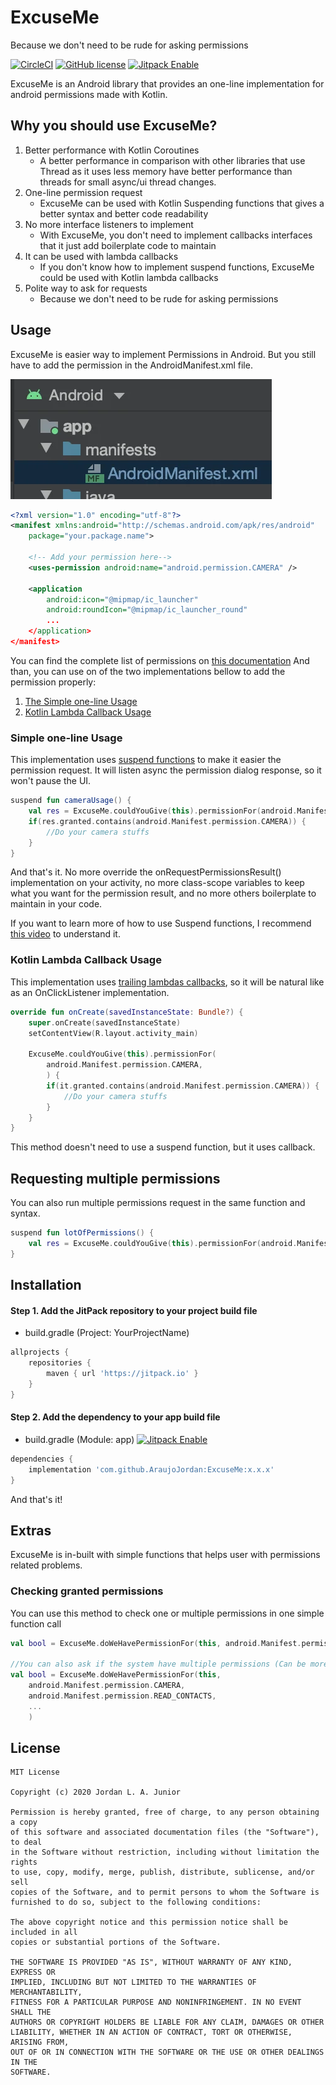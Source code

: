 # ExcuseMe
Because we don't need to be rude for asking permissions

[![CircleCI](https://circleci.com/gh/AraujoJordan/ExcuseMe.svg?style=shield)](https://circleci.com/gh/AraujoJordan/ExcuseMe)
[![GitHub license](https://img.shields.io/github/license/Naereen/StrapDown.js.svg)](https://github.com/AraujoJordan/ExcuseMe/LICENSE)
[![Jitpack Enable](https://jitpack.io/v/AraujoJordan/ExcuseMe.svg)](https://jitpack.io/AraujoJordan/ExcuseMe/)

ExcuseMe is an Android library that provides an one-line implementation for android permissions made with Kotlin.

## Why you should use ExcuseMe?

1. Better performance with Kotlin Coroutines
   * A better performance in comparison with other libraries that use Thread as it uses less memory have better performance than threads for small async/ui thread changes.
2. One-line permission request
   * ExcuseMe can be used with Kotlin Suspending functions that gives a better syntax and better code readability
3. No more interface listeners to implement
   * With ExcuseMe, you don't need to implement callbacks interfaces that it just add boilerplate code to maintain
4. It can be used with lambda callbacks
   * If you don't know how to implement suspend functions, ExcuseMe could be used with Kotlin lambda callbacks
5. Polite way to ask for requests
   * Because we don't need to be rude for asking permissions

## Usage

ExcuseMe is easier way to implement Permissions in Android. But you still have to add the permission in the AndroidManifest.xml file.

![AndroidManifest.xml location](/doc/manifestLocation.webp "AndroidManifest.xml location")

```xml
<?xml version="1.0" encoding="utf-8"?>
<manifest xmlns:android="http://schemas.android.com/apk/res/android"
    package="your.package.name">

    <!-- Add your permission here-->
    <uses-permission android:name="android.permission.CAMERA" />
    
    <application
        android:icon="@mipmap/ic_launcher"
        android:roundIcon="@mipmap/ic_launcher_round"
        ...
    </application>
</manifest>
```

You can find the complete list of permissions on [this documentation](https://developer.android.com/reference/android/Manifest.permission "Manifest Permissions")
And than, you can use on of the two implementations bellow to add the permission properly:

1. [The Simple one-line Usage](#onelineusage)
2. [Kotlin Lambda Callback Usage](#lambdacallback)


### <a name='onelineusage'></a>Simple one-line Usage

This implementation uses [suspend functions](https://kotlinlang.org/docs/reference/coroutines/composing-suspending-functions.html#composing-suspending-functions "Composing Suspending Functions") to make it easier the permission request. It will listen async the permission dialog response, so it won't pause the UI.

```kotlin
suspend fun cameraUsage() {
	val res = ExcuseMe.couldYouGive(this).permissionFor(android.Manifest.permission.CAMERA)
	if(res.granted.contains(android.Manifest.permission.CAMERA)) {
		//Do your camera stuffs
	}
}
```
And that's it. No more override the onRequestPermissionsResult() implementation on your activity, no more class-scope variables to keep what you want for the permission result, and no more others boilerplate to maintain in your code.

If you want to learn more of how to use Suspend functions, I recommend [this video](https://www.youtube.com/watch?v=IQf-vtIC-Uc "Android Developers") to understand it.

### <a name='lambdacallback'></a>Kotlin Lambda Callback Usage

This implementation uses [trailing lambdas callbacks](https://kotlinlang.org/docs/reference/lambdas.html#passing-a-lambda-to-the-last-parameter "Passing trailing lambdas"), so it will be natural like as an OnClickListener implementation. 

```kotlin
override fun onCreate(savedInstanceState: Bundle?) {
    super.onCreate(savedInstanceState)
    setContentView(R.layout.activity_main)

    ExcuseMe.couldYouGive(this).permissionFor(
        android.Manifest.permission.CAMERA,
        ) {
        if(it.granted.contains(android.Manifest.permission.CAMERA)) {
            //Do your camera stuffs
        }
    }
}
```

This method doesn't need to use a suspend function, but it uses callback.

## Requesting multiple permissions

You can also run multiple permissions request in the same function and syntax.

```kotlin
suspend fun lotOfPermissions() {
	val res = ExcuseMe.couldYouGive(this).permissionFor(android.Manifest.permission.CAMERA, android.Manifest.permission.RECORD_AUDIO, android.Manifest.permission.WRITE_EXTERNAL_STORAGE)
}
```


## Installation

#### Step 1. Add the JitPack repository to your project build file 

+ build.gradle (Project: YourProjectName)
```gradle
allprojects {
	repositories {
		maven { url 'https://jitpack.io' }
	}
}
```

#### Step 2. Add the dependency to your app build file 

+ build.gradle (Module: app) [![Jitpack Enable](https://jitpack.io/v/AraujoJordan/ExcuseMe.svg)](https://jitpack.io/AraujoJordan/ExcuseMe/)
```gradle
dependencies {
	implementation 'com.github.AraujoJordan:ExcuseMe:x.x.x'
}
```

And that's it!

## Extras

ExcuseMe is in-built with simple functions that helps user with permissions related problems.

### Checking granted permissions

You can use this method to check one or multiple permissions in one simple function call

```kotlin
val bool = ExcuseMe.doWeHavePermissionFor(this, android.Manifest.permission.CAMERA)

//You can also ask if the system have multiple permissions (Can be more than two)
val bool = ExcuseMe.doWeHavePermissionFor(this,
    android.Manifest.permission.CAMERA,
    android.Manifest.permission.READ_CONTACTS,
    ...
    )
```




## License
```
MIT License

Copyright (c) 2020 Jordan L. A. Junior

Permission is hereby granted, free of charge, to any person obtaining a copy
of this software and associated documentation files (the "Software"), to deal
in the Software without restriction, including without limitation the rights
to use, copy, modify, merge, publish, distribute, sublicense, and/or sell
copies of the Software, and to permit persons to whom the Software is
furnished to do so, subject to the following conditions:

The above copyright notice and this permission notice shall be included in all
copies or substantial portions of the Software.

THE SOFTWARE IS PROVIDED "AS IS", WITHOUT WARRANTY OF ANY KIND, EXPRESS OR
IMPLIED, INCLUDING BUT NOT LIMITED TO THE WARRANTIES OF MERCHANTABILITY,
FITNESS FOR A PARTICULAR PURPOSE AND NONINFRINGEMENT. IN NO EVENT SHALL THE
AUTHORS OR COPYRIGHT HOLDERS BE LIABLE FOR ANY CLAIM, DAMAGES OR OTHER
LIABILITY, WHETHER IN AN ACTION OF CONTRACT, TORT OR OTHERWISE, ARISING FROM,
OUT OF OR IN CONNECTION WITH THE SOFTWARE OR THE USE OR OTHER DEALINGS IN THE
SOFTWARE.
```


